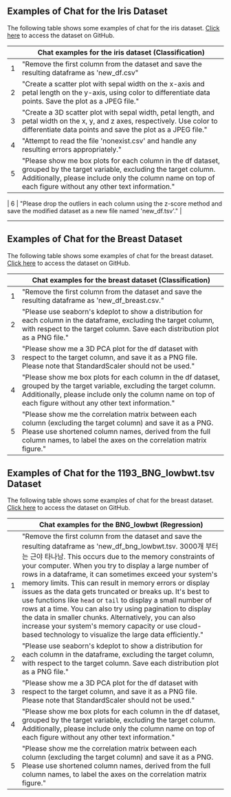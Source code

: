 ## Examples of Chat for the Iris Dataset

The following table shows some examples of chat for the iris dataset. [Click here](https://github.com/EpistasisLab/pmlb/tree/master/datasets/iris) to access the dataset on GitHub.

|     | Chat examples for the iris dataset (Classification)                                                                                                                                                                                    |
| --- | -------------------------------------------------------------------------------------------------------------------------------------------------------------------------------------------------------------------------------------- |
| 1   | "Remove the first column from the dataset and save the resulting dataframe as 'new_df.csv"                                                                                                                                             |
| 2   | "Create a scatter plot with sepal width on the x-axis and petal length on the y-axis, using color to differentiate data points. Save the plot as a JPEG file."                                                                         |
| 3   | "Create a 3D scatter plot with sepal width, petal length, and petal width on the x, y, and z axes, respectively. Use color to differentiate data points and save the plot as a JPEG file."                                             |
| 4   | "Attempt to read the file 'nonexist.csv' and handle any resulting errors appropriately."                                                                                                                                               |
| 5   | "Please show me box plots for each column in the df dataset, grouped by the target variable, excluding the target column. Additionally, please include only the column name on top of each figure without any other text information." |

| 6 | "Please drop the outliers in each column using the z-score method and save the modified dataset as a new file named 'new_df.tsv'." |

---

## Examples of Chat for the Breast Dataset

The following table shows some examples of chat for the breast dataset. [Click here](https://github.com/EpistasisLab/pmlb/tree/master/datasets/breast) to access the dataset on GitHub.

|     | Chat examples for the breast dataset (Classification)                                                                                                                                                                                      |
| --- | ------------------------------------------------------------------------------------------------------------------------------------------------------------------------------------------------------------------------------------------ |
| 1   | "Remove the first column from the dataset and save the resulting dataframe as 'new_df_breast.csv."                                                                                                                                         |
| 2   | "Please use seaborn's kdeplot to show a distribution for each column in the dataframe, excluding the target column, with respect to the target column. Save each distribution plot as a PNG file."                                         |
| 3   | "Please show me a 3D PCA plot for the df dataset with respect to the target column, and save it as a PNG file. Please note that StandardScaler should not be used."                                                                        |
| 4   | "Please show me box plots for each column in the df dataset, grouped by the target variable, excluding the target column. Additionally, please include only the column name on top of each figure without any other text information."     |
| 5   | "Please show me the correlation matrix between each column (excluding the target column) and save it as a PNG. Please use shortened column names, derived from the full column names, to label the axes on the correlation matrix figure." |

## Examples of Chat for the 1193_BNG_lowbwt.tsv Dataset

The following table shows some examples of chat for the breast dataset. [Click here](https://github.com/EpistasisLab/pmlb/tree/master/datasets/1193_BNG_lowbwt) to access the dataset on GitHub.

|     | Chat examples for the BNG_lowbwt (Regression)                                                                                                                                                                                                                                                                                                                                                                                                                                                                                                                                                                                                                                                                                  |
| --- | ------------------------------------------------------------------------------------------------------------------------------------------------------------------------------------------------------------------------------------------------------------------------------------------------------------------------------------------------------------------------------------------------------------------------------------------------------------------------------------------------------------------------------------------------------------------------------------------------------------------------------------------------------------------------------------------------------------------------------ |
| 1   | "Remove the first column from the dataset and save the resulting dataframe as 'new_df_bng_lowbwt.tsv. 3000개 부터는 근야 타나남. This occurs due to the memory constraints of your computer. When you try to display a large number of rows in a dataframe, it can sometimes exceed your system's memory limits. This can result in memory errors or display issues as the data gets truncated or breaks up. It's best to use functions like `head` or `tail` to display a small number of rows at a time. You can also try using pagination to display the data in smaller chunks. Alternatively, you can also increase your system's memory capacity or use cloud-based technology to visualize the large data efficiently." |
| 2   | "Please use seaborn's kdeplot to show a distribution for each column in the dataframe, excluding the target column, with respect to the target column. Save each distribution plot as a PNG file."                                                                                                                                                                                                                                                                                                                                                                                                                                                                                                                             |
| 3   | "Please show me a 3D PCA plot for the df dataset with respect to the target column, and save it as a PNG file. Please note that StandardScaler should not be used."                                                                                                                                                                                                                                                                                                                                                                                                                                                                                                                                                            |
| 4   | "Please show me box plots for each column in the df dataset, grouped by the target variable, excluding the target column. Additionally, please include only the column name on top of each figure without any other text information."                                                                                                                                                                                                                                                                                                                                                                                                                                                                                         |
| 5   | "Please show me the correlation matrix between each column (excluding the target column) and save it as a PNG. Please use shortened column names, derived from the full column names, to label the axes on the correlation matrix figure."                                                                                                                                                                                                                                                                                                                                                                                                                                                                                     |
